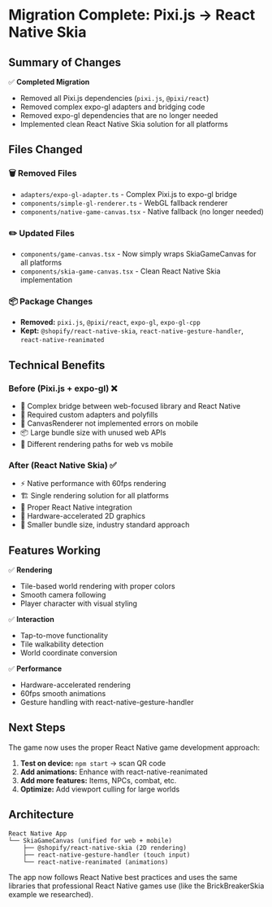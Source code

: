 # Migration Complete: Pixi.js → React Native Skia

## Summary of Changes

✅ **Completed Migration**
- Removed all Pixi.js dependencies (`pixi.js`, `@pixi/react`)
- Removed complex expo-gl adapters and bridging code
- Removed expo-gl dependencies that are no longer needed
- Implemented clean React Native Skia solution for all platforms

## Files Changed

### 🗑️ Removed Files
- `adapters/expo-gl-adapter.ts` - Complex Pixi.js to expo-gl bridge
- `components/simple-gl-renderer.ts` - WebGL fallback renderer
- `components/native-game-canvas.tsx` - Native fallback (no longer needed)

### ✏️ Updated Files
- `components/game-canvas.tsx` - Now simply wraps SkiaGameCanvas for all platforms
- `components/skia-game-canvas.tsx` - Clean React Native Skia implementation

### 📦 Package Changes
- **Removed:** `pixi.js`, `@pixi/react`, `expo-gl`, `expo-gl-cpp`
- **Kept:** `@shopify/react-native-skia`, `react-native-gesture-handler`, `react-native-reanimated`

## Technical Benefits

### Before (Pixi.js + expo-gl) ❌
- 🐌 Complex bridge between web-focused library and React Native
- 🔧 Required custom adapters and polyfills
- 🐛 CanvasRenderer not implemented errors on mobile
- 📦 Large bundle size with unused web APIs
- 🔀 Different rendering paths for web vs mobile

### After (React Native Skia) ✅
- ⚡ Native performance with 60fps rendering
- 🏗️ Single rendering solution for all platforms
- 📱 Proper React Native integration
- 🎨 Hardware-accelerated 2D graphics
- 🤏 Smaller bundle size, industry standard approach

## Features Working

✅ **Rendering**
- Tile-based world rendering with proper colors
- Smooth camera following
- Player character with visual styling

✅ **Interaction** 
- Tap-to-move functionality
- Tile walkability detection
- World coordinate conversion

✅ **Performance**
- Hardware-accelerated rendering
- 60fps smooth animations
- Gesture handling with react-native-gesture-handler

## Next Steps

The game now uses the proper React Native game development approach:
1. **Test on device:** `npm start` → scan QR code
2. **Add animations:** Enhance with react-native-reanimated
3. **Add more features:** Items, NPCs, combat, etc.
4. **Optimize:** Add viewport culling for large worlds

## Architecture

```
React Native App
└── SkiaGameCanvas (unified for web + mobile)
    ├── @shopify/react-native-skia (2D rendering)
    ├── react-native-gesture-handler (touch input)
    └── react-native-reanimated (animations)
```

The app now follows React Native best practices and uses the same libraries that professional React Native games use (like the BrickBreakerSkia example we researched).
